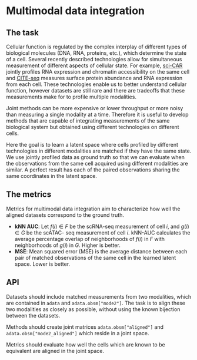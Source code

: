 # Multimodal data integration

## The task

Cellular function is regulated by the complex interplay of different types of biological
molecules (DNA, RNA, proteins, etc.), which determine the state of a cell. Several
recently described technologies allow for simultaneous measurement of different aspects
of cellular state. For example, [sci-CAR](https://doi.org/10.1126/science.aau0730)
jointly profiles RNA expression and chromatin accessibility on the same cell and
[CITE-seq](https://doi.org/10.1038/nmeth.4380) measures surface protein abundance and
RNA expression from each cell. These technologies enable us to better understand
cellular function, however datasets are still rare and there are tradeoffs that these
measurements make for to profile multiple modalities.

Joint methods can be more expensive or lower throughput or more noisy than measuring a
single modality at a time. Therefore it is useful to develop methods that are capable
of integrating measurements of the same biological system but obtained using different
technologies on different cells.

Here the goal is to learn a latent space where cells profiled by different technologies in
different modalities are matched if they have the same state. We use jointly profiled
data as ground truth so that we can evaluate when the observations from the same cell
acquired using different modalities are similar. A perfect result has each of the paired
observations sharing the same coordinates in the latent space.

## The metrics

Metrics for multimodal data integration aim to characterize how well the aligned
datasets correspond to the ground truth.

* **kNN AUC**: Let $f(i) ∈ F$ be the scRNA-seq measurement of cell $i$, and $g(i) ∈ G$
  be the scATAC- seq measurement of cell $i$. kNN-AUC calculates the average percentage
  overlap of neighborhoods of $f(i)$ in $F$ with neighborhoods of $g(i)$ in $G$. Higher
  is better.
* **MSE**: Mean squared error (MSE) is the average distance between each pair of matched
  observations of the same cell in the learned latent space. Lower is better.

## API

Datasets should include matched measurements from two modalities, which are contained in
`adata` and `adata.obsm["mode2"]`. The task is to align these two modalities as closely
as possible, without using the known bijection between the datasets.

Methods should create joint matrices `adata.obsm["aligned"]` and
`adata.obsm["mode2_aligned"]` which reside in a joint space.

Metrics should evaluate how well the cells which are known to be equivalent are aligned
in the joint space.
